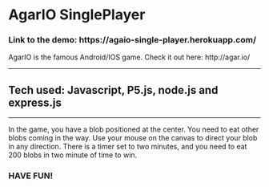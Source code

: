 <h1>AgarIO SinglePlayer</h1>
<h3>Link to the demo: https://agaio-single-player.herokuapp.com/</h3>
<p>AgarIO is the famous Android/IOS game. Check it out here: http://agar.io/</p>
<hr/>
<h2>Tech used: Javascript, P5.js, node.js and express.js</h2>
<hr/>
<p>In the game, you have a blob positioned at the center. You need to eat other
blobs coming in the way. Use your mouse on the canvas to direct your blob in any
direction. There is a timer set to two minutes, and you need to eat 200 blobs in two minute
of time to win.</p>
<h3>HAVE FUN!</h3>
